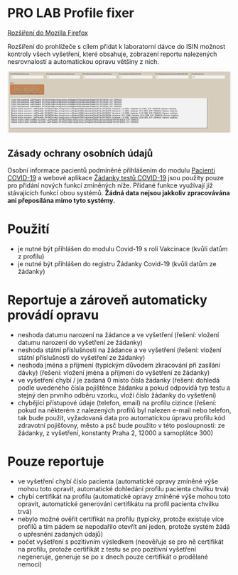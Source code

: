 # PRO LAB Profile fixer

[Rozšíření do Mozilla Firefox](https://addons.mozilla.org/addon/pro-lab-profile-fixer)

Rozšíření do prohlížeče s cílem přidat k laboratorní dávce do ISIN možnost kontroly všech vyšetření, které obsahuje, zobrazení reportu nalezených nesrovnalostí a automatickou opravu většiny z nich.

![Preview](preview/nahled.png)

## Zásady ochrany osobních údajů

Osobní informace pacientů podmíněné přihlášením do modulu [Pacienti COVID-19](https://ereg.ksrzis.cz/Registr/CUDZadanky/VyhledaniPacienta) a webové aplikace [Žádanky testů COVID-19](https://eregpublicsecure.ksrzis.cz/Registr/CUD/Overeni) jsou použity pouze pro přidání nových funkcí zmíněných níže. Přidané funkce využívají již stávajících funkcí obou systémů. **Žádná data nejsou jakkoliv zpracovávána ani přeposílána mimo tyto systémy.**

# Použití

- je nutné být přihlášen do modulu Covid-19 s rolí Vakcinace (kvůli datům z profilu)
- je nutné být přihlášen do registru Žádanky Covid-19 (kvůli datům ze žádanky)

# Reportuje a zároveň automaticky provádí opravu

- neshoda datumu narození na žádance a ve vyšetření (řešení: vložení datumu narození do vyšetření ze žádanky)
- neshoda státní příslušnosti na žádance a ve vyšetření (řešení: vložení státní příslušnosti do vyšetření ze žádanky)
- neshoda jména a přijmení (typickým důvodem zkracování při zasílání dávky) (řešení: vložení jména a příjmení do vyšetření ze žádanky)
- ve vyšetření chybí / je zadaná 0 místo čísla žádanky (řešení: dohledá podle uvedeného čísla pojištěnce žádanku a pokud odpovídá typ testu a stejný den prvního odběru vzorku, vloží číslo žádanky do vyšetření)
- chybějící přístupové údaje (telefon, email) na profilu cizince (řešení: pokud na některém z nalezených profilů byl nalezen e-mail nebo telefon, tak bude použit, vyžadovaná data pro automatickou úpravu profilu kód zdravotní pojišťovny, město a psč bude použito v této posloupnosti: ze žádanky, z vyšetření, konstanty Praha 2, 12000 a samoplátce 300)

# Pouze reportuje

- ve vyšetření chybí číslo pacienta (automatické opravy zmíněné výše mohou toto opravit, automatické dohledání profilu pacienta chvilku trvá)
- chybí certifikát na profilu (automatické opravy zmíněné výše mohou toto opravit, automatické generování certifikátu na profil pacienta chvilku trvá)
- nebylo možné ověřit certifikát na profilu (typicky, protože existuje více profilů a tím pádem se nepodařilo otevřít ani jeden, protože systém žádá o upřesnění zadaných údajů)
- počet vyšetření s pozitivním výsledkem (neověřuje se pro ně certifikát na profilu, protože certifikát z testu se pro pozitivní vyšetření negeneruje, generuje se po x dnech pouze certifikát o prodělané nemoci)
